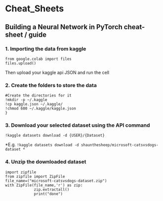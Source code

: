 # Cheat_Sheets

## Building a Neural Network in PyTorch cheat-sheet / guide

### 1. Importing the data from kaggle

```
from google.colab import files
files.upload()
```

Then upload your kaggle api JSON and run the cell

### 2. Create the folders to store the data

```
#Create the directories for it
!mkdir -p ~/.kaggle
!cp kaggle.json ~/.kaggle/
!chmod 600 ~/.kaggle/kaggle.json
}
```
### 3. Download your selected dataset using the API command

`!kaggle datasets download -d {USER}/{Dataset}`

*E.g. `!kaggle datasets download -d shaunthesheep/microsoft-catsvsdogs-dataset *`

### 4. Unzip the downloaded dataset
```
import zipfile
from zipfile import ZipFile
file_name=("microsoft-catsvsdogs-dataset.zip")
with ZipFile(file_name,'r') as zip:
             zip.extractall()
             print("done")
```


